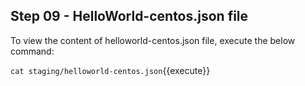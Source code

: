 
## Step 09 - HelloWorld-centos.json file

To view the content of helloworld-centos.json file, execute the below command:

`cat staging/helloworld-centos.json`{{execute}}
